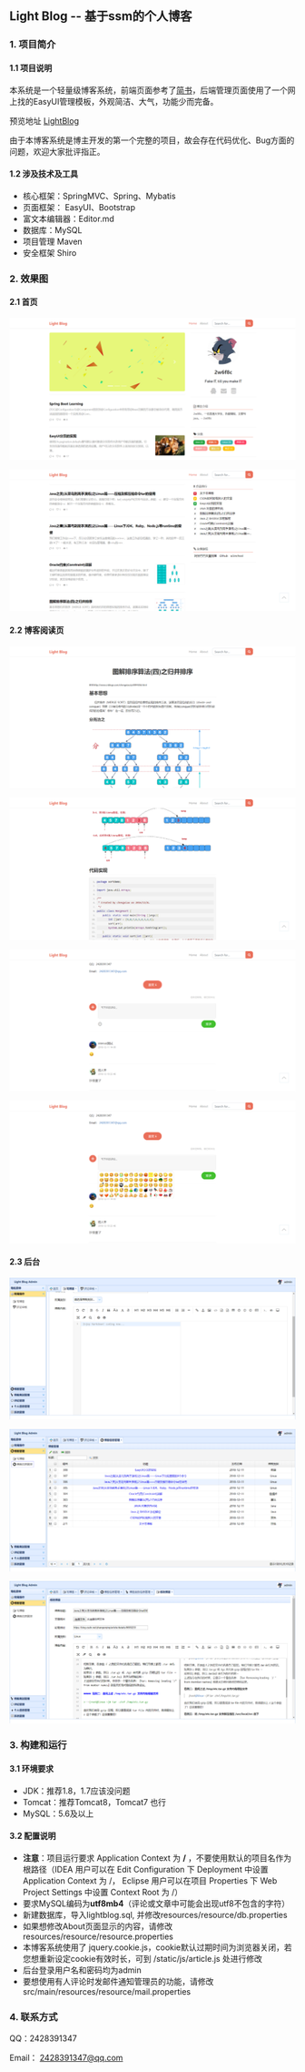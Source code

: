 ## Light Blog -- 基于ssm的个人博客

### 1. 项目简介

#### 1.1 项目说明

本系统是一个轻量级博客系统，前端页面参考了[简书](http://www.jianshu.com)，后端管理页面使用了一个网上找的EasyUI管理模板，外观简洁、大气，功能少而完备。

预览地址 [LightBlog](http://afkbrb.top)

由于本博客系统是博主开发的第一个完整的项目，故会存在代码优化、Bug方面的问题，欢迎大家批评指正。

#### 1.2 涉及技术及工具

- 核心框架：SpringMVC、Spring、Mybatis
- 页面框架： EasyUI、Bootstrap
- 富文本编辑器：Editor.md
- 数据库：MySQL
- 项目管理 Maven
- 安全框架 Shiro

### 2. 效果图

#### 2.1 首页
![](/screenshots/1.png)

![](/screenshots/2.png)
#### 2.2 博客阅读页
![](/screenshots/3.png)

![](/screenshots/4.png)

![](/screenshots/5.png)

![](/screenshots/6.png)
#### 2.3 后台
![](/screenshots/7.png)

![](/screenshots/8.png)

![](/screenshots/9.png)
### 3. 构建和运行

#### 3.1 环境要求

- JDK：推荐1.8，1.7应该没问题
- Tomcat：推荐Tomcat8，Tomcat7 也行
- MySQL：5.6及以上

#### 3.2 配置说明

- **注意**：项目运行要求 Application Context 为 **/** ，不要使用默认的项目名作为根路径（IDEA 用户可以在 Edit Configuration 下 Deployment 中设置 Application Context 为 /， Eclipse 用户可以在项目 Properties 下 Web Project Settings 中设置 Context Root 为 /）
- 要求MySQL编码为**utf8mb4**（评论或文章中可能会出现utf8不包含的字符）
- 新建数据库，导入lightblog.sql, 并修改resources/resource/db.properties
- 如果想修改About页面显示的内容，请修改resources/resource/resource.properties
- 本博客系统使用了 jquery.cookie.js，cookie默认过期时间为浏览器关闭，若您想重新设定cookie有效时长，可到 /static/js/article.js 处进行修改
- 后台登录用户名和密码均为admin
- 要想使用有人评论时发邮件通知管理员的功能，请修改src/main/resources/resource/mail.properties

### 4. 联系方式

QQ：2428391347

Email： 2428391347@qq.com
